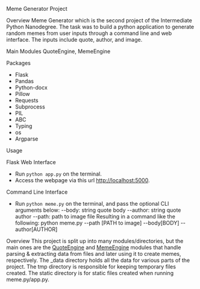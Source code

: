 Meme Generator Project

Overview
Meme Generator which is the second project of the Intermediate Python Nanodegree. The task was to build a python application to generate random memes from user inputs through a command line and web interface. The inputs include quote, author, and image.

Main Modules
QuoteEngine, MemeEngine

Packages

- Flask
- Pandas
- Python-docx
- Pillow
- Requests
- Subprocess
- PIL
- ABC
- Typing
- os
- Argparse

Usage

Flask Web Interface

- Run `python app.py` on the terminal.
- Access the webpage via this url [http://localhost:5000](http://localhost:5000).

Command Line Interface

- Run `python meme.py` on the terminal, and pass the optional CLI arguments below:
  --body: string quote body
  --author: string quote author
  --path: path to image file
  Resulting in a command like the following: python meme.py --path [PATH to image] --body[BODY] --author[AUTHOR]

Overview
This project is split up into many modules/directories, but the main ones are the [QuoteEngine](./QuoteEngine) and [MemeEngine](./MemeEngine) modules that handle parsing & extracting data from files and later using it to create memes, respectively. The \_data directory holds all the data for various parts of the project. The tmp directory is responsible for keeping temporary files created. The static directory is for static files created when running meme.py/app.py.
